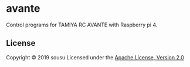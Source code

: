 # avante

Control programs for TAMIYA RC AVANTE with Raspberry pi 4.

## License 
Copyright &copy; 2019 sousu
Licensed under the [Apache License, Version 2.0][Apache]
 
[Apache]: http://www.apache.org/licenses/LICENSE-2.0
